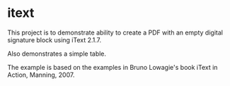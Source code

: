 # itext

This project is to demonstrate ability to create a PDF with an empty digital signature block using iText 2.1.7.

Also demonstrates a simple table.

The example is based on the examples in Bruno Lowagie's book iText in Action, Manning, 2007.
